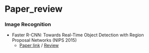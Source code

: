 # Paper_review

### Image Recognition
- Faster R-CNN: Towards Real-Time Object Detection with Region Proposal Networks (NIPS 2015)
  - [Paper link](https://arxiv.org/abs/1506.01497) / [Review](https://github.com/hyeji1221/Paper_review/blob/main/Faster%20R-CNN:%20Towards%20Real-Time%20Object%20Detection%20with%20Region%20Proposal%20Networks.md)
